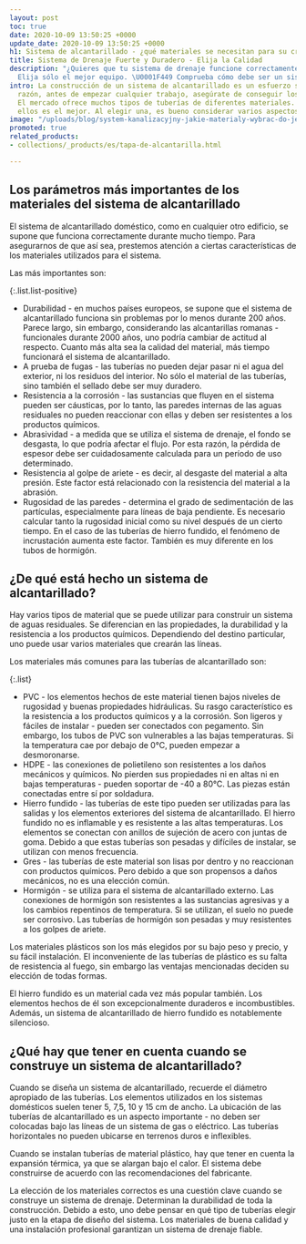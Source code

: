 ```yaml
---
layout: post
toc: true
date: 2020-10-09 13:50:25 +0000
update_date: 2020-10-09 13:50:25 +0000
h1: Sistema de alcantarillado - ¿qué materiales se necesitan para su creación?
title: Sistema de Drenaje Fuerte y Duradero - Elija la Calidad
description: "¿Quieres que tu sistema de drenaje funcione correctamente? \U0001F6BD
  Elija sólo el mejor equipo. \U0001F449 Comprueba cómo debe ser un sistema de drenaje."
intro: La construcción de un sistema de alcantarillado es un esfuerzo serio. Por esta
  razón, antes de empezar cualquier trabajo, asegúrate de conseguir los mejores materiales.
  El mercado ofrece muchos tipos de tuberías de diferentes materiales. Ninguno de
  ellos es el mejor. Al elegir una, es bueno considerar varios aspectos.
image: "/uploads/blog/system-kanalizacyjny-jakie-materialy-wybrac-do-jego-stworzenia.jpg"
promoted: true
related_products:
- collections/_products/es/tapa-de-alcantarilla.html

---
```

## Los parámetros más importantes de los materiales del sistema de alcantarillado

El sistema de alcantarillado doméstico, como en cualquier otro edificio, se supone que funciona correctamente durante mucho tiempo. Para asegurarnos de que así sea, prestemos atención a ciertas características de los materiales utilizados para el sistema.

Las más importantes son:

{:.list.list-positive}

* Durabilidad - en muchos países europeos, se supone que el sistema de alcantarillado funciona sin problemas por lo menos durante 200 años. Parece largo, sin embargo, considerando las alcantarillas romanas - funcionales durante 2000 años, uno podría cambiar de actitud al respecto. Cuanto más alta sea la calidad del material, más tiempo funcionará el sistema de alcantarillado.
* A prueba de fugas - las tuberías no pueden dejar pasar ni el agua del exterior, ni los residuos del interior. No sólo el material de las tuberías, sino también el sellado debe ser muy duradero.
* Resistencia a la corrosión - las sustancias que fluyen en el sistema pueden ser cáusticas, por lo tanto, las paredes internas de las aguas residuales no pueden reaccionar con ellas y deben ser resistentes a los productos químicos.
* Abrasividad - a medida que se utiliza el sistema de drenaje, el fondo se desgasta, lo que podría afectar el flujo. Por esta razón, la pérdida de espesor debe ser cuidadosamente calculada para un período de uso determinado.
* Resistencia al golpe de ariete - es decir, al desgaste del material a alta presión. Este factor está relacionado con la resistencia del material a la abrasión.
* Rugosidad de las paredes - determina el grado de sedimentación de las partículas, especialmente para líneas de baja pendiente. Es necesario calcular tanto la rugosidad inicial como su nivel después de un cierto tiempo. En el caso de las tuberías de hierro fundido, el fenómeno de incrustación aumenta este factor. También es muy diferente en los tubos de hormigón.

## ¿De qué está hecho un sistema de alcantarillado?

Hay varios tipos de material que se puede utilizar para construir un sistema de aguas residuales. Se diferencian en las propiedades, la durabilidad y la resistencia a los productos químicos. Dependiendo del destino particular, uno puede usar varios materiales que crearán las líneas.

Los materiales más comunes para las tuberías de alcantarillado son:

{:.list}

* PVC - los elementos hechos de este material tienen bajos niveles de rugosidad y buenas propiedades hidráulicas. Su rasgo característico es la resistencia a los productos químicos y a la corrosión. Son ligeros y fáciles de instalar - pueden ser conectados con pegamento. Sin embargo, los tubos de PVC son vulnerables a las bajas temperaturas. Si la temperatura cae por debajo de 0°C, pueden empezar a desmoronarse.
* HDPE - las conexiones de polietileno son resistentes a los daños mecánicos y químicos. No pierden sus propiedades ni en altas ni en bajas temperaturas - pueden soportar de -40 a 80°C. Las piezas están conectadas entre sí por soldadura.
* Hierro fundido - las tuberías de este tipo pueden ser utilizadas para las salidas y los elementos exteriores del sistema de alcantarillado. El hierro fundido no es inflamable y es resistente a las altas temperaturas. Los elementos se conectan con anillos de sujeción de acero con juntas de goma. Debido a que estas tuberías son pesadas y difíciles de instalar, se utilizan con menos frecuencia.
* Gres - las tuberías de este material son lisas por dentro y no reaccionan con productos químicos. Pero debido a que son propensos a daños mecánicos, no es una elección común.
* Hormigón - se utiliza para el sistema de alcantarillado externo. Las conexiones de hormigón son resistentes a las sustancias agresivas y a los cambios repentinos de temperatura. Si se utilizan, el suelo no puede ser corrosivo. Las tuberías de hormigón son pesadas y muy resistentes a los golpes de ariete.

Los materiales plásticos son los más elegidos por su bajo peso y precio, y su fácil instalación. El inconveniente de las tuberías de plástico es su falta de resistencia al fuego, sin embargo las ventajas mencionadas deciden su elección de todas formas.

El hierro fundido es un material cada vez más popular también. Los elementos hechos de él son excepcionalmente duraderos e incombustibles. Además, un sistema de alcantarillado de hierro fundido es notablemente silencioso.

## ¿Qué hay que tener en cuenta cuando se construye un sistema de alcantarillado?

Cuando se diseña un sistema de alcantarillado, recuerde el diámetro apropiado de las tuberías. Los elementos utilizados en los sistemas domésticos suelen tener 5, 7,5, 10 y 15 cm de ancho. La ubicación de las tuberías de alcantarillado es un aspecto importante - no deben ser colocadas bajo las líneas de un sistema de gas o eléctrico. Las tuberías horizontales no pueden ubicarse en terrenos duros e inflexibles.

Cuando se instalan tuberías de material plástico, hay que tener en cuenta la expansión térmica, ya que se alargan bajo el calor. El sistema debe construirse de acuerdo con las recomendaciones del fabricante.

La elección de los materiales correctos es una cuestión clave cuando se construye un sistema de drenaje. Determinan la durabilidad de toda la construcción. Debido a esto, uno debe pensar en qué tipo de tuberías elegir justo en la etapa de diseño del sistema. Los materiales de buena calidad y una instalación profesional garantizan un sistema de drenaje fiable.